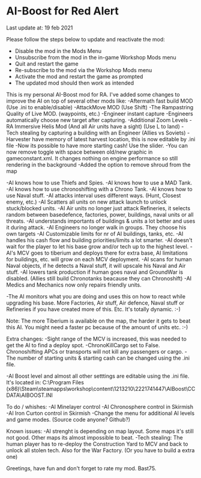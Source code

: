 # AI-Boost for Red Alert
Last update at: 19 feb 2021

Please follow the steps below to update and reactivate the mod:
- Disable the mod in the Mods Menu
- Unsubscribe from the mod in the in-game Workshop Mods menu
- Quit and restart the game
- Re-subscribe to the mod via the Workshop Mods menu
- Activate the mod and restart the game as prompted
- The updated mod should then work as intended

This is my personal AI-Boost mod for RA.
I've added some changes to improve the AI on top of several other mods like:
-Aftermath fast build MOD (Use .ini to enable/disable)
-AttackMove MOD (Use Shift)
-The Rampastring Quality of Live MOD. (waypoints, etc.)
-Engineer instant capture
-Engineers automatically choose new target after capturing.
-Additional Zoom Levels
-RA Immersive Helis Mod (And all Air units have a sight) (Use L to land)
-Tech stealing by capturing a building with an Engineer (Allies vs Soviets)
-Harvester have memory of latest harvest location, this is now editable by .ini file
-Now its possible to have more starting cash! Use the slider.
-You can now remove toggle with space between old/new graphic in gameconstant.xml.
 It changes nothing on engine performance so still rendering in the background
-Added the option to remove shroud from the map

-AI knows how to use Thiefs and Spies.
-AI knows how to use a MAD Tank.
-AI knows how to use chronoshifting with a Chrono Tank.
-AI knows how to use Naval stuff.
-AI attacks interval uses different ways. (Hunt, Closest enemy, etc.)
-AI Scatters all units on new attack launch to unlock stuck/blocked units.
-AI Air units no longer just attack Refineries, it selects random between basedefence, factories, power, buildings, naval units or all threats.
-AI understands importants of buildings & units a lot better and uses it during attack.
-AI Engineers no longer walk in groups. They choose his own targets
-AI Customizable limits for nr of AI buildings, tanks, etc.
-AI handles his cash flow and building priorities/limits a lot smarter.
-AI doesn't wait for the player to let his base grow and/or tech up to the highest level.
-AI's MCV goes to tiberium and deploys there for extra base, AI limitations for buildings, etc. will grow on each MCV deployment.
-AI scans for human Naval objects, if he detects a Naval stuff, it will upscale his Naval and Air stuff.
-AI lowers tank production if human goes naval and GroundWar is disabled. (Allies still build Chronotanks beacause they can Chronoshift)
-AI Medics and Mechanics now only repairs friendly units.

-The AI monitors what you are doing and uses this on how to react while upgrading his base.
More Factories, Air stuff, Air defence, Naval stuff or Refineries if you have created more of this.
Etc.
It's totally dynamic. :-)


Note:
The more Tiberium is available on the map, the harder it gets to beat this AI.
You might need a faster pc because of the amount of units etc.  :-)

Extra changes:
-Sight range of the MCV is increased, this was needed to get the AI to find a deploy spot.
-ChronoKillCargo set to False. Chronoshifting APCs or transports will not kill any passengers or cargo.
-The number of starting units & starting cash can be changed using the .ini file.

-AI Boost level and almost all other setttings are editable using the .ini file. It's located in:
C:\Program Files (x86)\Steam\steamapps\workshop\content\1213210\2221741447\AIBoost\CCDATA\AIBOOST.INI


To do / whishes:
-AI Minelayer control
-AI Chronosphere control in Skirmish
-AI Iron Curton control in Skirmish
-Change the menu for additional AI levels and game modes. (Source code anyone? Github?)


Known issues:
-AI strenght is depending on map layout. Some maps it's still not good. Other maps its almost impossible to beat.
-Tech stealing: The human player has to re-deploy the Construction Yard to MCV and back to unlock all stolen tech. Also for the War Factory. (Or you have to build a extra one)


Greetings, have fun and don't forget to rate my mod.
Bast75.

